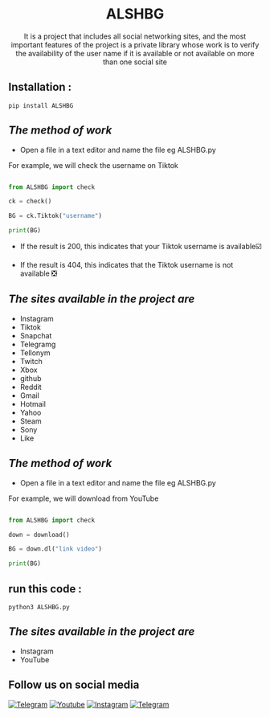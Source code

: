 <h1 align="center">ALSHBG</h1>
<p align="center">It is a project that includes all social networking sites, and the most important features of the project is a private library whose work is to verify the availability of the user name if it is available or not available on more than one social site</p>

## Installation :
```
pip install ALSHBG
```
## ***The method of work***
* Open a file in a text editor and name the file eg
ALSHBG.py

For example, we will check the username on Tiktok
```python 

from ALSHBG import check

ck = check()

BG = ck.Tiktok("username")

print(BG)
```
* If the result is 200, this indicates that your Tiktok username is available☑️

* If the result is 404, this indicates that the Tiktok username is not available ❎

## ***The sites available in the project are***

* Instagram
* Tiktok 
* Snapchat 
* Telegramg 
* Tellonym 
* Twitch 
* Xbox 
* github 
* Reddit 
* Gmail 
* Hotmail 
* Yahoo 
* Steam 
* Sony 
* Like 

## ***The method of work***
* Open a file in a text editor and name the file eg
ALSHBG.py

For example, we will download from YouTube
```python 

from ALSHBG import check

down = download()

BG = down.dl("link video")

print(BG)
```
## run this code :
```
python3 ALSHBG.py
```
## ***The sites available in the project are***

* Instagram
* YouTube 

## Follow us on social media
[![Telegram](https://img.shields.io/badge/Telegram-ALSH_3k-orange?style=for-the-badge&logo=Telegram)](https://t.me/ALSH_3K)
[![Youtube](https://img.shields.io/badge/Youtube-ALSH-orange?style=for-the-badge&logo=Youtube)](https://youtube.com/channel/UCUNbzQRjfAXGCKI1LY72DTA)
[![Instagram](https://img.shields.io/badge/Instagram-ALSH-green?style=for-the-badge&logo=instagram)](https://Instagram.com/alsh_bg)
[![Telegram](https://img.shields.io/badge/Telegram-ALSH-green?style=for-the-badge&logo=Telegram)](https://t.me/XXCBB)


